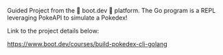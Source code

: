 Guided Project from the :bear: boot.dev :bear: platform. The Go program is a REPL leveraging PokeAPI to simulate a Pokedex!

Link to the project details below:

https://www.boot.dev/courses/build-pokedex-cli-golang
